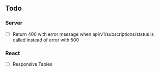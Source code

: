 ## Todo

### Server
- [ ] Return 400 with error message when api/v1/subscriptions/status is called instead of error with 500

### React
- [ ] Responsive Tables